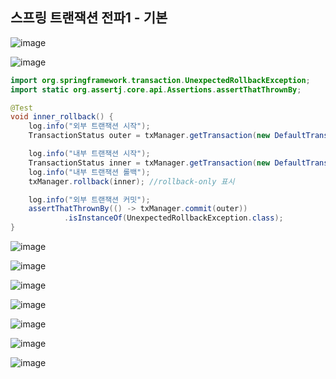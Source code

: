 ## **스프링 트랜잭션 전파1 - 기본**

![image](https://user-images.githubusercontent.com/79301439/211300494-f50926e7-805a-4394-ba6a-01997690d7f1.png)

![image](https://user-images.githubusercontent.com/79301439/211300609-c6e132c9-663c-4c49-9ad3-adb8543e6d13.png)

```java
import org.springframework.transaction.UnexpectedRollbackException;
import static org.assertj.core.api.Assertions.assertThatThrownBy;

@Test
void inner_rollback() {
    log.info("외부 트랜잭션 시작");
    TransactionStatus outer = txManager.getTransaction(new DefaultTransactionAttribute());

    log.info("내부 트랜잭션 시작");
    TransactionStatus inner = txManager.getTransaction(new DefaultTransactionAttribute());
    log.info("내부 트랜잭션 롤백");
    txManager.rollback(inner); //rollback-only 표시

    log.info("외부 트랜잭션 커밋");
    assertThatThrownBy(() -> txManager.commit(outer))
            .isInstanceOf(UnexpectedRollbackException.class);
}
```

![image](https://user-images.githubusercontent.com/79301439/211300818-29e673f2-6d43-4e3a-bec7-6c92c183d3e6.png)

![image](https://user-images.githubusercontent.com/79301439/211301035-8f5bcb73-9ccf-4b44-8874-52b19497338f.png)

![image](https://user-images.githubusercontent.com/79301439/211301126-2896921b-2b9c-436a-9c82-0fbda21d18f4.png)

![image](https://user-images.githubusercontent.com/79301439/211301187-f4b92eda-b765-4653-be9f-085150b401af.png)

![image](https://user-images.githubusercontent.com/79301439/211301288-1618a08a-2363-4ac3-8b4d-37a9336275c5.png)

![image](https://user-images.githubusercontent.com/79301439/211301336-74f24d58-218e-421b-b04a-877d381f44ee.png)

![image](https://user-images.githubusercontent.com/79301439/211301373-39fd506f-28b1-4141-88fc-b5902c1d9c28.png)
